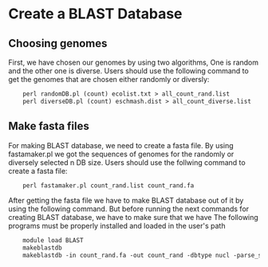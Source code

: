 <!-- Headings -->
# Create a BLAST Database 
## Choosing genomes
<p> First, we have chosen our genomes by using two algorithms, One is random and the other one is diverse. Users should use the following command to get the genomes that are chosen either randomly or diversly:<br></p>

<!-- Code Blocks -->
```perl
    perl randomDB.pl (count) ecolist.txt > all_count_rand.list
    perl diverseDB.pl (count) eschmash.dist > all_count_diverse.list
```
## Make fasta files
<p> For making BLAST database, we need to create a fasta file. By using fastamaker.pl we got the sequences of genomes for the randomly or diversely selected n DB size. Users should use the follwing command to create a fasta file:
<br></p>

<!-- Code Blocks -->
```perl
    perl fastamaker.pl count_rand.list count_rand.fa
```
<p> After getting the fasta file we have to make BLAST database out of it by using the following command. But before running the next commands for creating BLAST database, we have to make sure that we have The following programs must be properly installed and loaded in the user's path <br> </p>

<!-- Code Blocks -->
```perl
    module load BLAST
    makeblastdb
    makeblastdb -in count_rand.fa -out count_rand -dbtype nucl -parse_seqids
```

